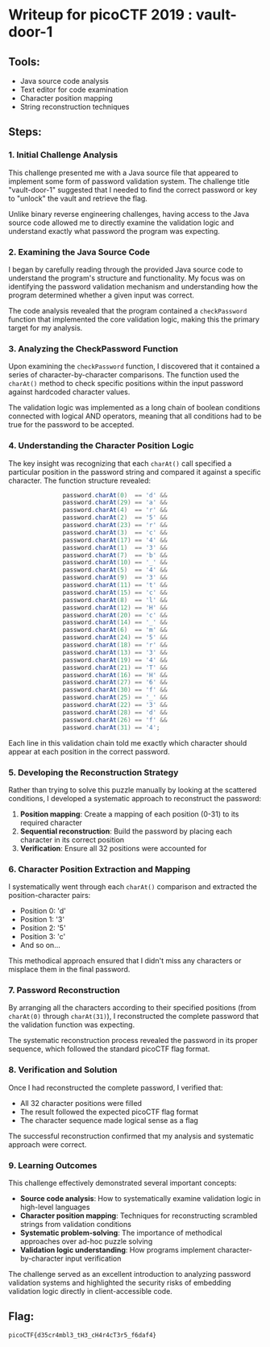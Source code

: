 # Writeup for picoCTF 2019 : vault-door-1

## Tools:
- Java source code analysis
- Text editor for code examination
- Character position mapping
- String reconstruction techniques

## Steps:

### 1. Initial Challenge Analysis
This challenge presented me with a Java source file that appeared to implement some form of password validation system. The challenge title "vault-door-1" suggested that I needed to find the correct password or key to "unlock" the vault and retrieve the flag.

Unlike binary reverse engineering challenges, having access to the Java source code allowed me to directly examine the validation logic and understand exactly what password the program was expecting.

### 2. Examining the Java Source Code
I began by carefully reading through the provided Java source code to understand the program's structure and functionality. My focus was on identifying the password validation mechanism and understanding how the program determined whether a given input was correct.

The code analysis revealed that the program contained a `checkPassword` function that implemented the core validation logic, making this the primary target for my analysis.

### 3. Analyzing the CheckPassword Function
Upon examining the `checkPassword` function, I discovered that it contained a series of character-by-character comparisons. The function used the `charAt()` method to check specific positions within the input password against hardcoded character values.

The validation logic was implemented as a long chain of boolean conditions connected with logical AND operators, meaning that all conditions had to be true for the password to be accepted.

### 4. Understanding the Character Position Logic
The key insight was recognizing that each `charAt()` call specified a particular position in the password string and compared it against a specific character. The function structure revealed:

```java
               password.charAt(0)  == 'd' &&
               password.charAt(29) == 'a' &&
               password.charAt(4)  == 'r' &&
               password.charAt(2)  == '5' &&
               password.charAt(23) == 'r' &&
               password.charAt(3)  == 'c' &&
               password.charAt(17) == '4' &&
               password.charAt(1)  == '3' &&
               password.charAt(7)  == 'b' &&
               password.charAt(10) == '_' &&
               password.charAt(5)  == '4' &&
               password.charAt(9)  == '3' &&
               password.charAt(11) == 't' &&
               password.charAt(15) == 'c' &&
               password.charAt(8)  == 'l' &&
               password.charAt(12) == 'H' &&
               password.charAt(20) == 'c' &&
               password.charAt(14) == '_' &&
               password.charAt(6)  == 'm' &&
               password.charAt(24) == '5' &&
               password.charAt(18) == 'r' &&
               password.charAt(13) == '3' &&
               password.charAt(19) == '4' &&
               password.charAt(21) == 'T' &&
               password.charAt(16) == 'H' &&
               password.charAt(27) == '6' &&
               password.charAt(30) == 'f' &&
               password.charAt(25) == '_' &&
               password.charAt(22) == '3' &&
               password.charAt(28) == 'd' &&
               password.charAt(26) == 'f' &&
               password.charAt(31) == '4';
```

Each line in this validation chain told me exactly which character should appear at each position in the correct password.

### 5. Developing the Reconstruction Strategy
Rather than trying to solve this puzzle manually by looking at the scattered conditions, I developed a systematic approach to reconstruct the password:

1. **Position mapping**: Create a mapping of each position (0-31) to its required character
2. **Sequential reconstruction**: Build the password by placing each character in its correct position
3. **Verification**: Ensure all 32 positions were accounted for

### 6. Character Position Extraction and Mapping
I systematically went through each `charAt()` comparison and extracted the position-character pairs:

- Position 0: 'd'
- Position 1: '3'
- Position 2: '5'
- Position 3: 'c'
- And so on...

This methodical approach ensured that I didn't miss any characters or misplace them in the final password.

### 7. Password Reconstruction
By arranging all the characters according to their specified positions (from `charAt(0)` through `charAt(31)`), I reconstructed the complete password that the validation function was expecting.

The systematic reconstruction process revealed the password in its proper sequence, which followed the standard picoCTF flag format.

### 8. Verification and Solution
Once I had reconstructed the complete password, I verified that:
- All 32 character positions were filled
- The result followed the expected picoCTF flag format
- The character sequence made logical sense as a flag

The successful reconstruction confirmed that my analysis and systematic approach were correct.

### 9. Learning Outcomes
This challenge effectively demonstrated several important concepts:
- **Source code analysis**: How to systematically examine validation logic in high-level languages
- **Character position mapping**: Techniques for reconstructing scrambled strings from validation conditions
- **Systematic problem-solving**: The importance of methodical approaches over ad-hoc puzzle solving
- **Validation logic understanding**: How programs implement character-by-character input verification

The challenge served as an excellent introduction to analyzing password validation systems and highlighted the security risks of embedding validation logic directly in client-accessible code.

## Flag:
```picoCTF{d35cr4mbl3_tH3_cH4r4cT3r5_f6daf4}```
